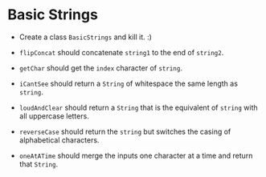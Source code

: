 # Basic Strings

* Create a class `BasicStrings` and kill it. :)

* `flipConcat` should concatenate `string1` to the end of `string2`.

* `getChar` should get the `index` character of `string`.

* `iCantSee` should return a `String` of whitespace the same length as `string`.

* `loudAndClear` should return a `String` that is the equivalent of `string` with all uppercase letters.

* `reverseCase` should return the `string` but switches the casing of alphabetical characters.

* `oneAtATime` should merge the inputs one character at a time and return that `String`.
